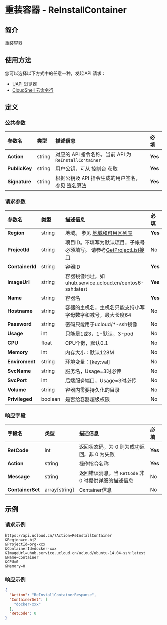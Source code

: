 # 重装容器 - ReInstallContainer

## 简介

重装容器






## 使用方法

您可以选择以下方式中的任意一种，发起 API 请求：
- [UAPI 浏览器](https://console.ucloud.cn/uapi/detail?id=ReInstallContainer)
- [CloudShell 云命令行](https://shell.ucloud.cn/)


## 定义

### 公共参数

| 参数名 | 类型 | 描述信息 | 必填 |
|:---|:---|:---|:---|
| **Action**     | string  | 对应的 API 指令名称，当前 API 为 `ReInstallContainer`                        | **Yes** |
| **PublicKey**  | string  | 用户公钥，可从 [控制台](https://console.ucloud.cn/uapi/apikey) 获取                                             | **Yes** |
| **Signature**  | string  | 根据公钥及 API 指令生成的用户签名，参见 [签名算法](api/summary/signature.md)  | **Yes** |

### 请求参数

| 参数名 | 类型 | 描述信息 | 必填 |
|:---|:---|:---|:---|
| **Region** | string | 地域。 参见 [地域和可用区列表](api/summary/regionlist) |**Yes**|
| **ProjectId** | string | 项目ID。不填写为默认项目，子帐号必须填写。 请参考[GetProjectList接口](api/summary/get_project_list) |No|
| **ContainerId** | string | 容器ID |**Yes**|
| **ImageUrl** | string | 容器镜像地址，如uhub.service.ucloud.cn/centos6-ssh:latest |**Yes**|
| **Name** | string | 容器名 |**Yes**|
| **Hostname** | string | 容器的主机名，主机名只能支持小写字母数字和减号，最大长度64 |No|
| **Password** | string | 密码只能用于ucloud/*-ssh镜像 |No|
| **Usage** | int | 只能是1或3，1-默认，3-pod |No|
| **CPU** | float | CPU个数，默认0.1 |No|
| **Memory** | int | 内存大小：默认128M |No|
| **Enviroment** | string | 环境变量：[key:val] |No|
| **SvcName** | string | 服务名，Usage=3时必传 |No|
| **SvcPort** | int | 后端服务端口，Usage=3时必传 |No|
| **Volume** | string | 容器内需要持久化的目录 |No|
| **Privileged** | boolean | 是否给容器超级权限 |No|

### 响应字段

| 字段名 | 类型 | 描述信息 | 必填 |
|:---|:---|:---|:---|
| **RetCode** | int | 返回状态码，为 0 则为成功返回，非 0 为失败 |**Yes**|
| **Action** | string | 操作指令名称 |**Yes**|
| **Message** | string | 返回错误消息，当 `RetCode` 非 0 时提供详细的描述信息 |No|
| **ContainerSet** | array[string] | Container信息 |No|




## 示例

### 请求示例
    
```
https://api.ucloud.cn/?Action=ReInstallContainer
&Region=cn-bj2
&ProjectId=org-xxx
&ContainerId=docker-xxx
&ImageUrl=uhub.service.ucloud.cn/ucloud/ubuntu-14.04-ssh:latest
&Name=Container
&CPU=0
&Memory=0
```

### 响应示例
    
```json
{
  "Action": "ReInstallContainerResponse",
  "ContainerSet": [
    "docker-xxx"
  ],
  "RetCode": 0
}
```





